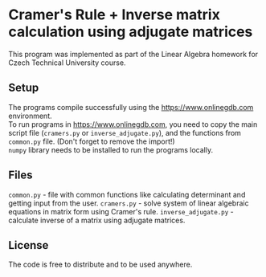 # Cramer's Rule + Inverse matrix calculation using adjugate matrices

This program was implemented as part of the Linear Algebra homework for Czech Technical University course.

## Setup
The programs compile successfully using the https://www.onlinegdb.com environment.  
To run programs in https://www.onlinegdb.com, you need to copy the main script file (`cramers.py` or `inverse_adjugate.py`), and the functions from `common.py` file. (Don't forget to remove the import!)  
`numpy` library needs to be installed to run the programs locally.  

## Files
`common.py` - file with common functions like calculating determinant and getting input from the user.
`cramers.py` - solve system of linear algebraic equations in matrix form using Cramer's rule.
`inverse_adjugate.py` - calculate inverse of a matrix using adjugate matrices.

## License
The code is free to distribute and to be used anywhere.
